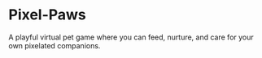 # Pixel-Paws
A playful virtual pet game where you can feed, nurture, and care for your own pixelated companions.

